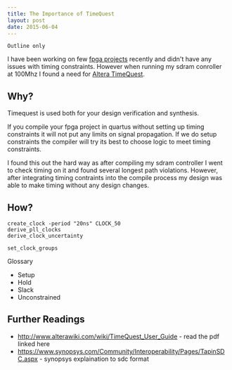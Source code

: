 ```yaml
---
title: The Importance of TimeQuest
layout: post
date: 2015-06-04
---
```


`Outline only`

I have been working on few [fpga projects](https://github.com/stffrdhrn) recently and didn't have any issues with
timing constraints.  However when running my sdram conroller at 100Mhz I found a need for [Altera TimeQuest](https://www.altera.com/support/software/timequest/sof-qts-timequest.html).

## Why?
Timequest is used both for your design verification and synthesis.

If you compile your fpga project in quartus without setting up timing constraints
it will not put any limits on signal propagation.  If we do setup constraints the
compiler will try its best to choose logic to meet timing constraints.


I found this out the hard way as after compiling my sdram controller I went to
check timing on it and found several longest path violations.  However, after
integrating timing contraints into the compile process my design was able to make
timing without any design changes.

## How?

```
create_clock -period "20ns" CLOCK_50
derive_pll_clocks
derive_clock_uncertainty

set_clock_groups
```

Glossary
 - Setup
 - Hold
 - Slack
 - Unconstrained

## Further Readings

- http://www.alterawiki.com/wiki/TimeQuest_User_Guide - read the pdf linked here
- https://www.synopsys.com/Community/Interoperability/Pages/TapinSDC.aspx - synopsys explaination to sdc format
